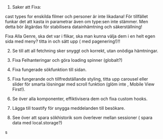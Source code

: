 1. Saker att Fixa:

cast types for enskilda filmer och personer är inte likadana! För tillfället funkar det att kasta in parametrar även om type:sen inte stämmer. Men detta bör åtgärdas för stabilisera datainhämtning och säkerställning!

Fixa Alla Genre, ska det var i flikar, ska man kunna välja dem i en helt egen sida med meny? titta in och sätt upp ( med pagenering!)!!

2. Se till att all fetchning sker snyggt och korrekt, utan onödiga hämtningar.

3. Fixa Felhanteringar och göra loading spinner (globalt?)

4. Fixa fungerade sökfunktion till sidan.

5. Fixa fungerande och tillfredställande styling, titta upp carousel eller slider för smarta lösningar med scroll funktion (glöm inte , Mobile View First!).

6. Se över alla komponenter, effiktivisera dem och fixa custom hooks.

7. Lägga till toastify för snygga meddelanden till besökare.

8. See över att spara sökhistorik som överlever mellan sessioner ( spara data med local.storage?)


 s